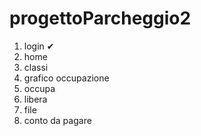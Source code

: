 # progettoParcheggio2

1. login ✔
2. home
3. classi
4. grafico occupazione
5. occupa
6. libera
7. file
8. conto da pagare
